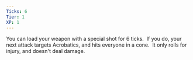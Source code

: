 ```yaml
---
Ticks: 6
Tier: 1
XP: 1
---
```


You can load your weapon with a special shot for 6 ticks.  If you do, your next attack targets Acrobatics, and hits everyone in a cone.  It only rolls for injury, and doesn't deal damage.
